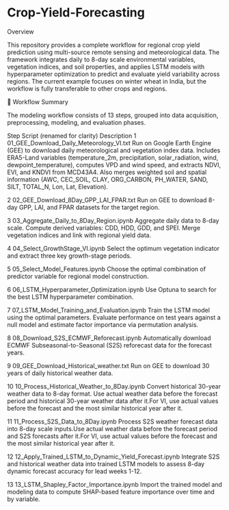 # Crop-Yield-Forecasting
Overview

This repository provides a complete workflow for regional crop yield prediction using multi-source remote sensing and meteorological data.
The framework integrates daily to 8-day scale environmental variables, vegetation indices, and soil properties, and applies LSTM models with hyperparameter optimization to predict and evaluate yield variability across regions.
The current example focuses on winter wheat in India, but the workflow is fully transferable to other crops and regions.

🔁 Workflow Summary

The modeling workflow consists of 13 steps, grouped into data acquisition, preprocessing, modeling, and evaluation phases.

Step	Script (renamed for clarity)	Description
1	01_GEE_Download_Daily_Meteorology_VI.txt	Run on Google Earth Engine (GEE) to download daily meteorological and vegetation index data. Includes ERA5-Land variables (temperature_2m, precipitation, solar_radiation, wind, dewpoint_temperature), computes VPD and wind speed, and extracts NDVI, EVI, and KNDVI from MCD43A4. Also merges weighted soil and spatial information (AWC, CEC_SOIL, CLAY, ORG_CARBON, PH_WATER, SAND, SILT, TOTAL_N, Lon, Lat, Elevation).

2	02_GEE_Download_8Day_GPP_LAI_FPAR.txt	Run on GEE to download 8-day GPP, LAI, and FPAR datasets for the target region.

3	03_Aggregate_Daily_to_8Day_Region.ipynb	Aggregate daily data to 8-day scale. Compute derived variables: CDD, HDD, GDD, and SPEI. Merge vegetation indices and link with regional yield data.

4	04_Select_GrowthStage_VI.ipynb	Select the optimum  vegetation indicator and extract three key growth-stage periods.

5	05_Select_Model_Features.ipynb	Choose the optimal combination of predictor variable  for regional model construction.

6	06_LSTM_Hyperparameter_Optimization.ipynb	Use Optuna to search for the best LSTM hyperparameter combination.

7	07_LSTM_Model_Training_and_Evaluation.ipynb	Train the LSTM model using the optimal parameters. Evaluate performance on test years against a null model and estimate factor importance via permutation analysis.

8	08_Download_S2S_ECMWF_Reforecast.ipynb	Automatically download ECMWF Subseasonal-to-Seasonal (S2S) reforecast data for the forecast years.

9	09_GEE_Download_Historical_weather.txt	Run on GEE to download 30 years of daily historical weather data.

10	10_Process_Historical_Weather_to_8Day.ipynb	Convert historical 30-year weather data to 8-day format. Use actual weather data before the forecast period and historical 30-year weather data after it.For VI, use actual values before the forecast and the most similar historical year after it.

11	11_Process_S2S_Data_to_8Day.ipynb	Process S2S weather forecast data into 8-day scale inputs.Use actual weather data before the forecast period and S2S forecasts after it.For VI, use actual values before the forecast and the most similar historical year after it.

12	12_Apply_Trained_LSTM_to_Dynamic_Yield_Forecast.ipynb	Integrate S2S and historical weather data into trained LSTM models to assess 8-day dynamic forecast accuracy for lead weeks 1-12.

13	13_LSTM_Shapley_Factor_Importance.ipynb Import the trained model and modeling data to compute SHAP-based feature importance over time and by variable.
